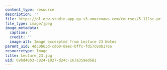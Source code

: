 ```yaml
---
content_type: resource
description: ''
file: https://ol-ocw-studio-app-qa.s3.amazonaws.com/courses/5-111sc-principles-of-chemical-science-fall-2014/69bd40b3c8241027d24c167a359ed681_Lecture_23.jpg
file_type: image/jpeg
image_metadata:
  caption: ''
  credit: ''
  image-alt: Image excerpted from Lecture 23 Notes
parent_uid: 4d30b63d-cd60-89ec-bffc-fd57c80b1766
resourcetype: Image
title: Lecture_23.jpg
uid: 69bd40b3-c824-1027-d24c-167a359ed681
---
```

